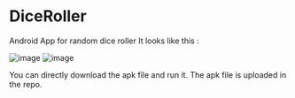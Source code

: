 # DiceRoller
Android App for random dice roller
It looks like this :

![image](https://user-images.githubusercontent.com/104893913/179833575-b6d0af45-bb15-4f6c-b468-ebf6ae0ee545.png)
![image](https://user-images.githubusercontent.com/104893913/179833652-be632238-8584-4aa8-acb4-34d65c1cf068.png)

You can directly download the apk file and run it.
The apk file is uploaded in the repo.

